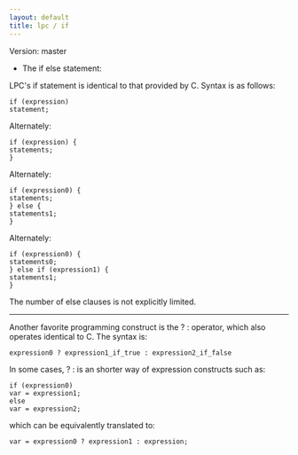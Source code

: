 ```yaml
---
layout: default
title: lpc / if
---
```


Version: master

- The if else statement:

LPC's if statement is identical to that provided by C. Syntax is as follows:

    if (expression)
    statement;

Alternately:

    if (expression) {
    statements;
    }

Alternately:

    if (expression0) {
    statements;
    } else {
    statements1;
    }

Alternately:

    if (expression0) {
    statements0;
    } else if (expression1) {
    statements1;
    }

The number of else clauses is not explicitly limited.

---

Another favorite programming construct is the ? : operator, which also
operates identical to C. The syntax is:

    expression0 ? expression1_if_true : expression2_if_false

In some cases, ? : is an shorter way of expression constructs such as:

    if (expression0)
    var = expression1;
    else
    var = expression2;

which can be equivalently translated to:

    var = expression0 ? expression1 : expression;
